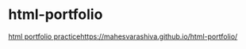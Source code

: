 # html-portfolio
[html portfolio practice](https://mahesvarashiva.github.io/html-portfolio/)https://mahesvarashiva.github.io/html-portfolio/
